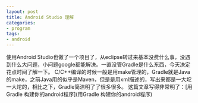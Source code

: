 ```yaml
---
layout: post
title: Android Studio 理解
categories:
- program
tags:
- android
---
```


使用Android Studio也做了一个项目了，从eclipse转过来基本没费什么事，没遇到什么大问题，小问题google都能解决。一直没管Gradle是什么东西，今天决定花点时间了解一下。
C/C++编译的时候一般是用make管理的，Gradle就是Java的make，之前Java用的似乎是Maven，但是是用xml描述的，写出来都是一大坨一大坨的，相比之下，Gradle简洁明了了很多很多。
这篇文章写得非常明了：[用Gradle 构建你的android程序](用Gradle 构建你的android程序)
